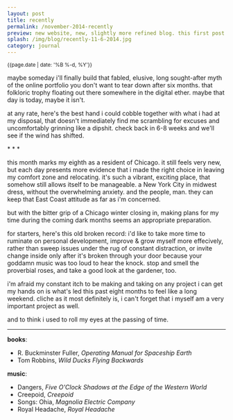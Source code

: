 ```yaml
---
layout: post
title: recently
permalink: /november-2014-recently
preview: new website, new, slightly more refined blog. this first post is a brief inventory of my life's recent happenings.	
splash: /img/blog/recently-11-6-2014.jpg
category: journal
---
```


<small>{{page.date | date: '%B %-d, %Y'}}</small>

maybe someday i'll finally build that fabled, elusive, long sought-after myth of the online portfolio you don't want to tear down after six months. that folkloric trophy floating out there somewhere in the digital ether. maybe that day is today, maybe it isn't.

at any rate, here's the best hand i could cobble together with what i had at my disposal, that doesn't immediately find me scrambling for excuses and uncomfortably grinning like a dipshit. check back in 6-8 weeks and we'll see if the wind has shifted.

<p class='center'>* * *</p>

this month marks my eighth as a resident of Chicago. it still feels very new, but each day presents more evidence that i made the right choice in leaving my comfort zone and relocating. it's such a vibrant, exciting place, that somehow still allows itself to be manageable. a New York City in midwest dress, without the overwhelming anxiety. and the people, man. they can keep that East Coast attitude as far as i'm concerned.

but with the bitter grip of a Chicago winter closing in, making plans for my time during the coming dark months seems an appropriate preparation. 

for starters, here's this old broken record: i'd like to take more time to ruminate on personal development, improve & grow myself more effecively, rather than sweep issues under the rug of constant distraction, or invite change inside only after it's broken through your door because your goddamn music was too loud to hear the knock. stop and smell the proverbial roses, and take a good look at the gardener, too. 

i'm afraid my constant itch to be making and taking on any project i can get my hands on is what's led this past eight months to feel like a long weekend. cliche as it most definitely is, i can't forget that i myself am a very important project as well. 

and to think i used to roll my eyes at the passing of time. 

---

__books__:

 - R. Buckminster Fuller, _Operating Manual for Spaceship Earth_
 - Tom Robbins, _Wild Ducks Flying Backwards_

__music__:

 - Dangers, _Five O'Clock Shadows at the Edge of the Western World_
 - Creepoid, _Creepoid_
 - Songs: Ohia, _Magnolia Electric Company_
 - Royal Headache, _Royal Headache_

